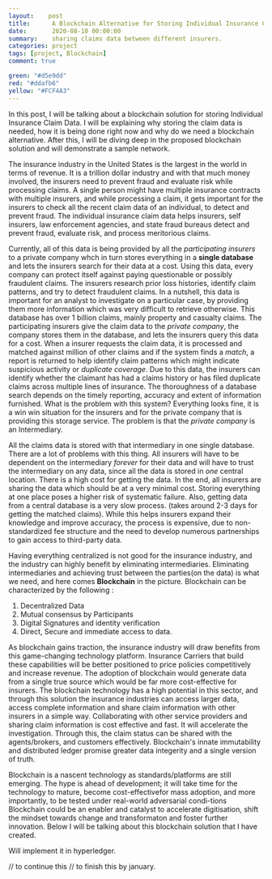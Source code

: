 ```yaml
---
layout:    post
title:      A Blockchain Alternative for Storing Individual Insurance Claim Data
date:       2020-08-10 00:00:00
summary:    sharing claims data between different insurers.
categories: project
tags: [project, Blockchain]
comment: true

green: "#d5e9dd"
red: "#ddafb6"
yellow: "#FCF4A3"
---
```


In this post, I will be talking about a blockchain solution for storing Individual Insurance Claim Data. I will be explaining why storing the claim data is needed, how it is being done right now and why do we need a blockchain alternative. After this, I will be diving deep in the proposed blockchain solution and will demonstrate a sample network. 


The insurance industry in the United States is the largest in the world in terms of revenue. It is a trillion dollar industry and with that much money involved, the insurers need to prevent fraud and evaluate risk while processing claims. A single person might have multiple insurance contracts with multiple insurers, and while processing a claim, it gets important for the insurers to check all the recent claim data of an individual, to detect and prevent fraud.
The individual insurance claim data helps insurers, self insurers, law enforcement agencies, and state fraud bureaus detect and prevent fraud, evaluate risk, and process meritorious claims.

Currently, all of this data is being provided by all the *participating insurers* to a private company whch in turn stores everything in a **single database** and lets the insurers search for their data at a cost. Using this data, every company can protect itself against paying questionable or possibly fraudulent claims. The insurers research prior loss histories, identify claim patterns, and try to detect fraudulent claims. In a nutshell, this data is important for an analyst to investigate on a particular case, by providing them more information which was very difficult to retrieve otherwise. This database has over 1 billion claims, mainly property and casualty claims. The participating insurers give the claim data to the *private company*, the company stores them in the database, and lets the insurers query this data for a cost. When a insurer requests the claim data, it is processed and matched against million of other claims and if the system finds a *match*, a report is returned to help identify claim patterns which might indicate suspicious activity or *duplicate coverage*. Due to this data, the insurers can identify whether the claimant has had a claims history or has filed duplicate claims across multiple lines of insurance. The thoroughness of a database search depends on the timely reporting, accuracy and extent of information furnished. What is the problem with this system? Everything looks fine, it is a win win situation for the insurers and for the private company that is providing this storage service. The problem is that the *private company* is an Intermediary. 

All the claims data is stored with that intermediary in one single database. There are a lot of problems with this thing. All insurers will have to be dependent on the intermediary *forever* for their data and will have to trust the intermediary on any data, since all the data is stored in *one* central location. There is a high cost for getting the data. In the end, all insurers are sharing the data which should be at a very minimal cost. Storing everything at one place poses a higher risk of systematic failure. Also, getting data from a central database is a very slow process. (takes around 2-3 days for getting the matched claims). While this helps insurers expand their knowledge and improve accuracy, the process is expensive, due to non-standardized fee structure and the need to develop numerous partnerships to gain access to third-party data. 

Having everything centralized is not good for the insurance industry, and the industry can highly benefit by eliminating intermediaries. Eliminating intermediaries and achieving trust between the parties(on the data) is what we need, and here comes **Blockchain** in the picture. Blockchain can be characterized by the following : 

1. Decentralized Data
1. Mutual consensus by Participants
1. Digital Signatures and identity verification
1. Direct, Secure and immediate access to data. 

As blockchain gains traction, the insurance industry will draw benefits from this game-changing technology platform. Insurance Carriers that build these capabilities will be better positioned to price policies competitively and increase revenue. The adoption of blockchain would generate data from a single true source which would be far more cost-effective for insurers. The blockchain technology has a high potential in this sector, and through this solution the insurance industries can access larger data, access complete information and share claim information with other insurers in a simple way. Collaborating with other service providers and sharing claim information is cost effective and fast. It will accelerate the investigation. Through this, the claim status can be shared with the agents/brokers, and customers effectively. Blockchain's innate immutability and distributed ledger promise greater data integerity and a single version of truth.

Blockchain is a nascent technology as standards/platforms are still emerging. The hype is ahead of development; it will take time for the technology to mature, become cost-effectivefor mass adoption, and more importantly, to be tested under real-world adversarial condi-tions Blockchain could be an enabler and catalyst to accelerate digitisation, shift the mindset towards change and transformaton and foster further innovation. Below I will be talking about this blockchain solution that I have created. 

Will implement it in hyperledger.

// to continue this
// to finish this by january.